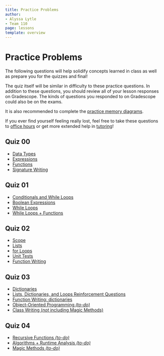 ```yaml
---
title: Practice Problems
author:
- Alyssa Lytle
- Team 110
page: lessons
template: overview
---
```


# Practice Problems

The following questions will help solidify concepts learned in class as well as prepare you for the quizzes and final!

The quiz itself will be similar in difficulty to these practice questions. In addition to these questions, you should review all of your lesson responses on Gradescope. The kinds of questions you responded to on Gradescope could also be on the exams.

It is also recommended to complete the [practice memory diagrams](/resources/practice/MemDiagrams.html).

If you ever find yourself feeling really lost, feel free to take these questions to [office hours](/support) or get more extended help in [tutoring](/support)!

## Quiz 00

- [Data Types](/resources/practice/objects-data-types/conceptual.html)
- [Expressions](/resources/practice/expressions/conceptual.html)
- [Functions](/resources/practice/functions/conceptual.html)
- [Signature Writing](/resources/practice/functions/signature-writing.html)

## Quiz 01

- [Conditionals and While Loops](/resources/practice/conditionals-while.html)
- [Boolean Expressions](/resources/practice/boolean-expressions.html)
- [While Loops](/resources/practice/while-loops.html)
- [While Loops + Functions](/resources/practice/while-loops-functions.html)
<!-- - [Function Writing: while loops *(to-do)*](/resources/practice/function-writing.html) -->

## Quiz 02

- [Scope](/resources/practice/scope.html)
- [Lists](/resources/practice/lists.html)
- [for Loops](/resources/practice/for-loops.html)
- [Unit Tests](/resources/practice/unit-tests.html)
- [Function Writing](/resources/practice/function-writing.html)

## Quiz 03

- [Dictionaries](/resources/practice/dicts.html)
- [Lists, Dictionaries, and Loops Reinforcement Questions](/resources/practice/lists-and-dicts-reinforced.html)
- [Function Writing: dictionaries](/resources/practice/function-writing.html)
- [Object-Oriented Programming *(to-do)*](/resources/practice/unit-tests.html)
- [Class Writing (*not* including Magic Methods)](/resources/practice/class-writing.html)

## Quiz 04

- [Recursive Functions *(to-do)*](/resources/practice/unit-tests.html)
- [Algorithms + Runtime Analysis *(to-do)*](/resources/practice/unit-tests.html)
- [Magic Methods *(to-do)*](/resources/practice/unit-tests.html)

